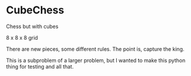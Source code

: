 # CubeChess
Chess but with cubes

8 x 8 x 8 grid 

There are new pieces, some different rules. The point is, capture the king.

This is a subproblem of a larger problem, but I wanted to make this python thing for testing and all that.
